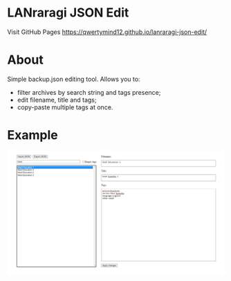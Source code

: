 # LANraragi JSON Edit
Visit GitHub Pages https://qwertymind12.github.io/lanraragi-json-edit/

# About
Simple backup.json editing tool. Allows you to:
- filter archives by search string and tags presence;
- edit filename, title and tags;
- copy-paste multiple tags at once.

# Example
![Preview](images/preview.jpg)
